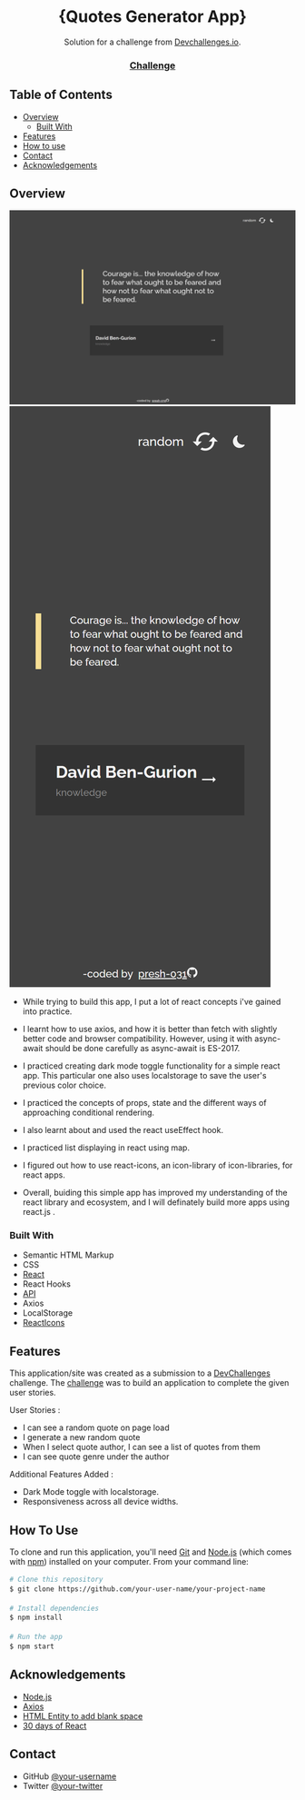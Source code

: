 <h1 align="center">{Quotes Generator App}</h1>

<div align="center">
   Solution for a challenge from  <a href="http://devchallenges.io" target="_blank">Devchallenges.io</a>.
</div>

<div align="center">
  <h3>
    <a href="https://devchallenges.io/challenges/8Y3J4ucAMQpSnYTwwWW8">
      Challenge
    </a>
  </h3>
</div>

<!-- TABLE OF CONTENTS -->

## Table of Contents

- [Overview](#overview)
  - [Built With](#built-with)
- [Features](#features)
- [How to use](#how-to-use)
- [Contact](#contact)
- [Acknowledgements](#acknowledgements)

## Overview

![screenshot](<./src/screenshots/localhost_3000_%20(3).png>)
![screenshot](<./src/screenshots/localhost_3000_%20(4).png>)

- While trying to build this app, I put a lot of react concepts i've gained into practice.
- I learnt how to use axios, and how it is better than fetch with slightly better code and browser compatibility. However, using it with async-await should be done carefully as async-await is ES-2017.
- I practiced creating dark mode toggle functionality for a simple react app. This particular one also uses localstorage to save the user's previous color choice.
- I practiced the concepts of props, state and the different ways of approaching conditional rendering.
- I also learnt about and used the react useEffect hook.
- I practiced list displaying in react using map.
- I figured out how to use react-icons, an icon-library of icon-libraries, for react apps.

- Overall, buiding this simple app has improved my understanding of the react library and ecosystem, and I will definately build more apps using react.js .

### Built With

- Semantic HTML Markup
- CSS
- [React](https://reactjs.org/)
- React Hooks
- [API](https://pprathameshmore.github.io/QuoteGarden/)
- Axios
- LocalStorage
- [ReactIcons](https://react-icons.github.io/react-icons/search)

## Features

This application/site was created as a submission to a [DevChallenges](https://devchallenges.io/challenges) challenge. The [challenge](https://devchallenges.io/challenges/8Y3J4ucAMQpSnYTwwWW8) was to build an application to complete the given user stories.

User Stories :

- I can see a random quote on page load
- I generate a new random quote
- When I select quote author, I can see a list of quotes from them
- I can see quote genre under the author

Additional Features Added :

- Dark Mode toggle with localstorage.
- Responsiveness across all device widths.

## How To Use

To clone and run this application, you'll need [Git](https://git-scm.com) and [Node.js](https://nodejs.org/en/download/) (which comes with [npm](http://npmjs.com)) installed on your computer. From your command line:

```bash
# Clone this repository
$ git clone https://github.com/your-user-name/your-project-name

# Install dependencies
$ npm install

# Run the app
$ npm start
```

## Acknowledgements

- [Node.js](https://nodejs.org/)
- [Axios](https://axios-http.com/docs/example)
- [HTML Entity to add blank space](https://www.google.com/search?q=add+space+html&oq=add+space+html&aqs=chrome..69i57j0i20i263i512j0i512l3j0i22i30l5.3511j0j7&sourceid=chrome&ie=UTF-8)
- [30 days of React](https://github.com/Asabeneh/30-Days-Of-React)

## Contact

- GitHub [@your-username](https://github.com/presh-031)
- Twitter [@your-twitter](https://twitter.com/presh_031)
